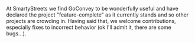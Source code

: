 At SmartyStreets we find GoConvey to be wonderfully useful and have declared the project "feature-complete" as it currently stands and so other projects are crowding in. Having said that, we welcome contributions, especially fixes to incorrect behavior (ok I'll admit it, there are some bugs...).
